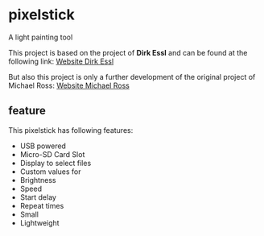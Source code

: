 # pixelstick

A light painting tool

This project is based on the project of **Dirk Essl** and can be found at the following link:
[Website Dirk Essl](https://www.essl.de/2020/03/14/lighty-a-pixelstick-on-the-cheap/)

But also this project is only a further development of the original project of Michael Ross:
[Website Michael Ross](http://mrossphoto.com/digital-light-wand/)

## feature

This pixelstick has following features:

- USB powered
- Micro-SD Card Slot
- Display to select files
- Custom values for
- Brightness
- Speed
- Start delay
- Repeat times
- Small
- Lightweight
